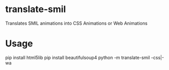 # translate-smil
Translates SMIL animations into CSS Animations or Web Animations

# Usage

pip install html5lib
pip install beautifulsoup4
python -m translate-smil  -css|-wa  <input-path>  <output-path>
